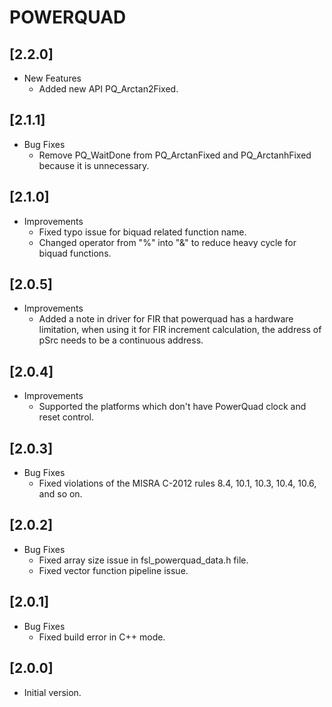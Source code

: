 # POWERQUAD

## [2.2.0]

- New Features
  - Added new API PQ_Arctan2Fixed.

## [2.1.1]

- Bug Fixes
  - Remove PQ_WaitDone from PQ_ArctanFixed and PQ_ArctanhFixed because it is unnecessary.

## [2.1.0]

- Improvements
  - Fixed typo issue for biquad related function name.
  - Changed operator from "%" into "&" to reduce heavy cycle for biquad functions.

## [2.0.5]

- Improvements
  - Added a note in driver for FIR that powerquad has a hardware limitation, when using it for FIR increment calculation, the address of pSrc needs to be a continuous address.

## [2.0.4]

- Improvements
  - Supported the platforms which don't have PowerQuad clock and reset control.

## [2.0.3]

- Bug Fixes
  - Fixed violations of the MISRA C-2012 rules 8.4, 10.1, 10.3, 10.4, 10.6, and so on.

## [2.0.2]

- Bug Fixes
  - Fixed array size issue in fsl_powerquad_data.h file.
  - Fixed vector function pipeline issue.

## [2.0.1]

- Bug Fixes
  - Fixed build error in C++ mode.

## [2.0.0]

- Initial version.
